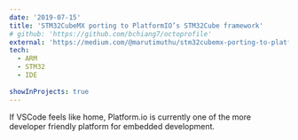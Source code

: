 ```yaml
---
date: '2019-07-15'
title: 'STM32CubeMX porting to PlatformIO’s STM32Cube framework'
# github: 'https://github.com/bchiang7/octoprofile'
external: 'https://medium.com/@marutimuthu/stm32cubemx-porting-to-platform-ios-stm32cube-framework-9c0719cdeb3e'
tech:
  - ARM
  - STM32
  - IDE
  
showInProjects: true
---
```

If VSCode feels like home, Platform.io is currently one of the more developer friendly platform for embedded development.